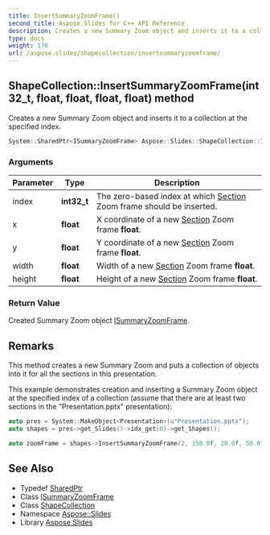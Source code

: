 ```yaml
---
title: InsertSummaryZoomFrame()
second_title: Aspose.Slides for C++ API Reference
description: Creates a new Summary Zoom object and inserts it to a collection at the specified index.
type: docs
weight: 170
url: /aspose.slides/shapecollection/insertsummaryzoomframe/
---
```

## ShapeCollection::InsertSummaryZoomFrame(int32_t, float, float, float, float) method


Creates a new Summary Zoom object and inserts it to a collection at the specified index.

```cpp
System::SharedPtr<ISummaryZoomFrame> Aspose::Slides::ShapeCollection::InsertSummaryZoomFrame(int32_t index, float x, float y, float width, float height) override
```


### Arguments

| Parameter | Type | Description |
| --- | --- | --- |
| index | **int32_t** | The zero-based index at which [Section](../../section/) Zoom frame should be inserted. |
| x | **float** | X coordinate of a new [Section](../../section/) Zoom frame **float**. |
| y | **float** | Y coordinate of a new [Section](../../section/) Zoom frame **float**. |
| width | **float** | Width of a new [Section](../../section/) Zoom frame **float**. |
| height | **float** | Height of a new [Section](../../section/) Zoom frame **float**. |

### Return Value

Created Summary Zoom object [ISummaryZoomFrame](../../isummaryzoomframe/).
## Remarks


This method creates a new Summary Zoom and puts a collection of objects into it for all the sections in this presentation. 

This example demonstrates creation and inserting a Summary Zoom object at the specified index of a collection (assume that there are at least two sections in the \"Presentation.pptx\" presentation): 
```cpp
auto pres = System::MakeObject<Presentation>(u"Presentation.pptx");
auto shapes = pres->get_Slides()->idx_get(0)->get_Shapes();

auto zoomFrame = shapes->InsertSummaryZoomFrame(2, 150.0f, 20.0f, 50.0f, 50.0f)
```


## See Also

* Typedef [SharedPtr](../../../system/sharedptr/)
* Class [ISummaryZoomFrame](../../isummaryzoomframe/)
* Class [ShapeCollection](../)
* Namespace [Aspose::Slides](../../)
* Library [Aspose.Slides](../../../)